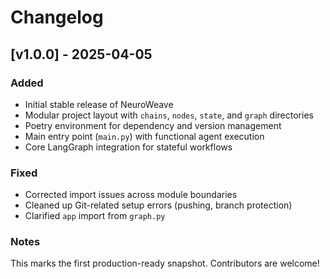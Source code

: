 
# Changelog

## [v1.0.0] - 2025-04-05
### Added
- Initial stable release of NeuroWeave
- Modular project layout with `chains`, `nodes`, `state`, and `graph` directories
- Poetry environment for dependency and version management
- Main entry point (`main.py`) with functional agent execution
- Core LangGraph integration for stateful workflows

### Fixed
- Corrected import issues across module boundaries
- Cleaned up Git-related setup errors (pushing, branch protection)
- Clarified `app` import from `graph.py`

### Notes
This marks the first production-ready snapshot. Contributors are welcome!
